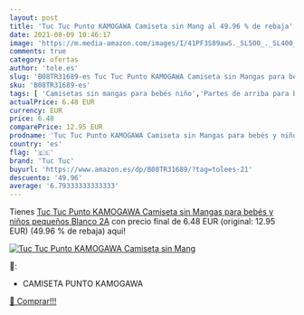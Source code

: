 ```yaml
---
layout: post
title: 'Tuc Tuc Punto KAMOGAWA Camiseta sin Mang al 49.96 % de rebaja'
date: 2021-08-09 10:46:17
image: 'https://m.media-amazon.com/images/I/41PF3S89awS._SL500_._SL400_.jpg'
comments: true
category: ofertas
author: 'tole.es'
slug: 'B08TR31689-es Tuc Tuc Punto KAMOGAWA Camiseta sin Mangas para bebés y...'
sku: 'B08TR31689-es'
tags: [ 'Camisetas sin mangas para bebés niño','Partes de arriba para bebés niño','Ropa','Ropa para bebés','Ropa para bebés niño','bebés','tuc tuc', ]
actualPrice: 6.48 EUR
currency: EUR
price: 6.48
comparePrice: 12.95 EUR
prodname: 'Tuc Tuc Punto KAMOGAWA Camiseta sin Mangas para bebés y niños pequeños  Blanco  2A'
country: 'es'
flag: '🇪🇸'
brand: 'Tuc Tuc'
buyurl: 'https://www.amazon.es/dp/B08TR31689/?tag=tolees-21'
descuento: '49.96'
average: '6.79333333333333'
---
```


Tienes [Tuc Tuc Punto KAMOGAWA Camiseta sin Mangas para bebés y niños pequeños  Blanco  2A](https://www.amazon.es/dp/B08TR31689/?tag=tolees-21) con precio final de  6.48 EUR (original: 12.95 EUR) (49.96 %  de rebaja) aqui!

[![Tuc Tuc Punto KAMOGAWA Camiseta sin Mang](https://m.media-amazon.com/images/I/41PF3S89awS._SL500_._SL400_.jpg)](https://www.amazon.es/dp/B08TR31689/?tag=tolees-21)

🔎:

- CAMISETA PUNTO KAMOGAWA

[🛒 Comprar!!!](https://www.amazon.es/dp/B08TR31689/?tag=tolees-21)
